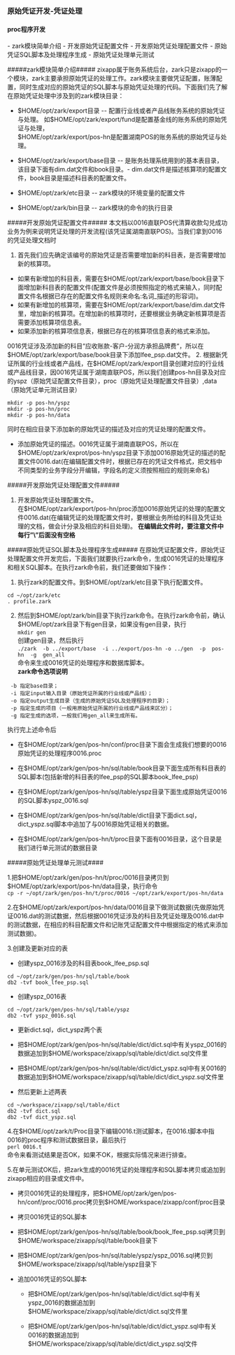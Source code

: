 <h3>原始凭证开发-凭证处理</h3>
<h4>proc程序开发</h4>
 - zark模块简单介绍
 - 开发原始凭证配置文件
 - 开发原始凭证处理配置文件
 - 原始凭证SQL脚本及处理程序生成
 - 原始凭证处理单元测试

#####zark模块简单介绍#####
zixapp属于账务系统后台，zark只是zixapp的一个模块，zark主要承担原始凭证的处理工作。zark模块主要做凭证配置，账薄配置，同时生成对应的原始凭证的SQL脚本与原始凭证处理的代码。下面我们先了解在原始凭证处理中涉及到的zark模块目录：  
 
 - \$HOME/opt/zark/export目录 -- 配置行业线或者产品线账务系统的原始凭证与处理。  如\$HOME/opt/zark/export/fund是配置基金线的账务系统的原始凭证与处理，  
 \$HOME/opt/zark/export/pos-hn是配置湖南POS的账务系统的原始凭证与处理。 

  - \$HOME/opt/zark/export/base目录 -- 是账务处理系统用到的基本表目录，该目录下面有dim.dat文件和book目录。- dim.dat文件是描述核算项的配置文件，book目录是描述科目表的配置文件。  

 - \$HOME/opt/zark/etc目录 -- zark模块的环境变量的配置文件

 - \$HOME/opt/zark/bin目录 -- zark模块的命令的执行目录

#####开发原始凭证配置文件#####
本文档以0016直联POS代清算收款勾兑成功业务为例来说明凭证处理的开发流程(该凭证属湖南直联POS)。当我们拿到0016的凭证处理文档时

 1. 首先我们应先确定该编号的原始凭证是否需要增加新的科目表，是否需要增加新的核算项。 
 - 如果有新增加的科目表，需要在\$HOME/opt/zark/export/base/book目录下面增加新科目表的配置文件(配置文件是必须按照指定的格式来输入，同时配置文件名根据已存在的配置文件名规则来命名:名词_描述的形容词)。
 - 如果有新增加的核算项，需要在\$HOME/opt/zark/export/base/dim.dat文件里，增加新的核算项。在增加新的核算项时，还要根据业务确定新核算项是否需要添加核算项信息表。
 - 如果添加新的核算项信息表，根据已存在的核算项信息表的格式来添加。  

 0016凭证涉及添加新的科目“应收账款-客户-分润方承担品牌费“，所以在\$HOME/opt/zark/export/base/book目录下添加lfee_psp.dat文件。
 2. 根据新凭证所属的行业线或者产品线，在\$HOME/opt/zark/export目录创建对应的行业线或产品线目录，因0016凭证属于湖南直联POS，所以我们创建pos-hn目录及对应的yspz（原始凭证配置文件目录），proc（原始凭证处理配置文件目录）,data（原始凭证单元测试目录）  
```
mkdir -p pos-hn/yspz 
mkdir -p pos-hn/proc 
mkdir -p pos-hn/data 
```
同时在相应目录下添加新的原始凭证的描述及对应的凭证处理的配置文件。
 - 添加原始凭证的描述。0016凭证属于湖南直联POS，所以在\$HOME/opt/zark/exprot/pos-hn/yspz目录下添加0016原始凭证的描述的配置文件0016.dat(在编辑配置文件时，根据已存在的凭证文件格式，把文档中不同类型的业务字段分开编辑，字段名的定义须按照相应的规则来命名)

#####开发原始凭证处理配置文件#####
 1. 开发原始凭证处理配置文件。  
在\$HOME/opt/zark/export/pos-hn/proc添加0016原始凭证的处理的配置文件0016.dat(在编辑凭证的处理配置文件时，要根据业务所给的科目及凭证处理的文档，做会计分录及相应的科目处理)。
 **在编辑此文件时，要注意文件中每行”\”后面没有空格**

#####原始凭证SQL脚本及处理程序生成#####
 在原始凭证配置文件，原始凭证处理配置文件开发完后，下面我们就要执行zark命令，生成0016凭证的处理程序和相关SQL脚本。在执行zark命令前，我们还要做如下操作：

 1. 执行zark的配置文件。到\$HOME/opt/zark/etc目录下执行配置文件。  
```
cd ~/opt/zark/etc
. profile.zark
```  
 2. 然后到\$HOME/opt/zark/bin目录下执行zark命令。在执行zark命令前，确认\$HOME/opt/zark目录下有gen目录，如果没有gen目录，执行  
`
mkdir gen
`  
创建gen目录，然后执行  
 `./zark  -b ../export/base  -i ../export/pos-hn -o ../gen  -p  pos-hn  -g  gen_all`  
命令来生成0016凭证的处理程序和数据库脚本。  
**zark命令选项说明**
```
 -b	指定base目录；
 -i	指定input输入目录（原始凭证所属的行业线或产品线）；
 -o	指定output生成目录（生成的原始凭证SQL及处理程序的目录）；
 -p	指定生成的项目（一般用原始凭证所属的行业线或产品线来区分）；
 -g	指定生成的选项，一般我们用gen_all来生成所有。
```

 执行完上述命令后

 - 在\$HOME/opt/zark/gen/pos-hn/conf/proc目录下面会生成我们想要的0016原始凭证的处理程序0016.proc

 - 在\$HOME/opt/zark/gen/pos-hn/sql/table/book目录下面生成所有科目表的SQL脚本(包括新增的科目表的lfee_psp的SQL脚本book_lfee_psp)

 - 在\$HOME/opt/zark/gen/pos-hn/sql/table/yspz目录下面生成原始凭证0016的SQL脚本yspz_0016.sql

 - 在\$HOME/opt/zark/gen/pos-hn/sql/table/dict目录下面dict.sql，dict_yspz.sql脚本中追加了与0016原始凭证相关的数据。
 
 - 在\$HOME/opt/zark/gen/pos-hn/t/proc目录下面有0016目录，这个目录是我们进行单元测试的数据目录


#####原始凭证处理单元测试####

 1.把\$HOME/opt/zark/gen/pos-hn/t/proc/0016目录拷贝到\$HOME/opt/zark/export/pos-hn/data目录，执行命令  
`cp -r ~/opt/zark/gen/pos-hn/t/proc/0016 ~/opt/zark/export/pos-hn/data`  

 2.在\$HOME/opt/zark/export/pos-hn/data/0016目录下做测试数据(先做原始凭证0016.dat的测试数据，然后根据0016凭证涉及的科目及凭证处理及0016.dat中的测试数据，在相应的科目配置文件和记账凭证配置文件中根据指定的格式来添加测试数据)。

 3.创建及更新对应的表

 - 创建yspz_0016涉及的科目表book_lfee_psp.sql
```
cd ~/opt/zark/gen/pos-hn/sql/table/book
db2 -tvf book_lfee_psp.sql
```

 - 创建yspz_0016表  
```
cd ~/opt/zark/gen/pos-hn/sql/table/yspz
db2 -tvf yspz_0016.sql
```

 - 更新dict.sql，dict_yspz两个表
  - 把\$HOME/opt/zark/gen/pos-hn/sql/table/dict/dict.sql中有关yspz_0016的数据追加到\$HOME/workspace/zixapp/sql/table/dict/dict.sql文件里

  - 把\$HOME/opt/zark/gen/pos-hn/sql/table/dict/dict_yspz.sql中有关0016的数据追加到\$HOME/workspace/zixapp/sql/table/dict/dict_yspz.sql文件里

  - 然后更新上述两表
```
cd ~/workspace/zixapp/sql/table/dict
db2 -tvf dict.sql
db2 -tvf dict_yspz.sql
```


 4.在\$HOME/opt/zark/t/Proc目录下编辑0016.t测试脚本，在0016.t脚本中指0016的proc程序和测试数据目录，最后执行  
`perl 0016.t`  
命令来看测试结果是否OK，如果不OK，根据实际情况来进行排查。   


5.在单元测试OK后，把zark生成的0016凭证的处理程序和SQL脚本拷贝或追加到zixapp相应的目录或文件中。

 - 拷贝0016凭证的处理程序，把\$HOME/opt/zark/gen/pos-hn/conf/proc/0016.proc拷贝到\$HOME/workspace/zixapp/conf/proc目录


 - 拷贝0016凭证的SQL脚本
  - 把\$HOME/opt/zark/gen/pos-hn/sql/table/book/book_lfee_psp.sql拷贝到\$HOME/workspace/zixapp/sql/table/book目录下

  - 把\$HOME/opt/zark/gen/pos-hn/sql/table/yspz/yspz_0016.sql拷贝到\$HOME/workspace/zixapp/sql/table/yspz目录下



 - 追加0016凭证的SQL脚本
   -  把\$HOME/opt/zark/gen/pos-hn/sql/table/dict/dict.sql中有关yspz_0016的数据追加到\$HOME/workspace/zixapp/sql/table/dict/dict.sql文件里

   -  把\$HOME/opt/zark/gen/pos-hn/sql/table/dict/dict_yspz.sql中有关0016的数据追加到\$HOME/workspace/zixapp/sql/table/dict/dict_yspz.sql文件


